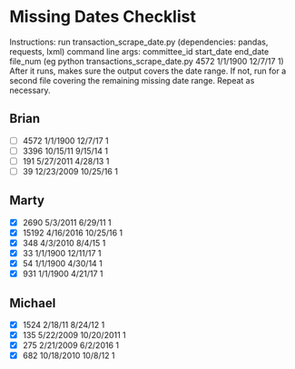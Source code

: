 # Missing Dates Checklist
Instructions: run transaction_scrape_date.py (dependencies: pandas, requests, lxml)
command line args: committee_id start_date end_date file_num (eg python transactions_scrape_date.py 4572 1/1/1900 12/7/17 1)
After it runs, makes sure the output covers the date range. If not, run for a second file covering the remaining missing date range. Repeat as necessary.

## Brian
- [ ] 4572 1/1/1900 12/7/17 1
- [ ] 3396 10/15/11 9/15/14 1
- [ ] 191 5/27/2011 4/28/13 1
- [ ] 39 12/23/2009 10/25/16 1

## Marty
- [x] 2690 5/3/2011 6/29/11 1 
- [x] 15192 4/16/2016 10/25/16 1
- [x] 348 4/3/2010 8/4/15 1 
- [x] 33 1/1/1900 12/11/17 1
- [x] 54 1/1/1900 4/30/14 1 
- [x] 931 1/1/1900 4/21/17 1

## Michael
- [x] 1524 2/18/11 8/24/12 1
- [x] 135 5/22/2009 10/20/2011 1
- [x] 275 2/21/2009 6/2/2016 1
- [x] 682 10/18/2010 10/8/12 1
